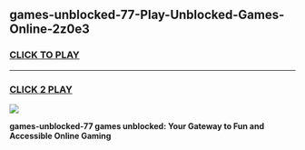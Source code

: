 
## games-unblocked-77-Play-Unblocked-Games-Online-2z0e3
<h3>
<a href="https://premium76.site?title=games-unblocked-77&ref=25A">CLICK TO PLAY</a></h3>
<hr>

<h3>
<a href="https://premium76.site?title=games-unblocked-77&ref=25A">CLICK 2 PLAY</a>
  
</h3>

<a href="https://premium76.site?title=games-unblocked-77&ref=25A"><img src="https://clearcache.store/games.png"></a>


**games-unblocked-77 games unblocked: Your Gateway to Fun and Accessible Online Gaming**
